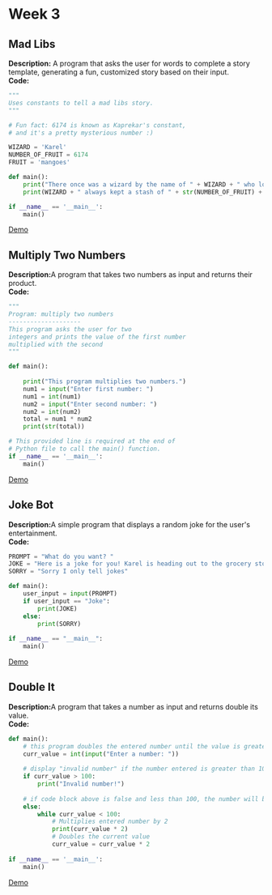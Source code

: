 <h1>Week 3</h1>

<h2>Mad Libs</h2>

<b>Description:</b> A program that asks the user for words to complete a story template, generating a fun, customized story based on their input.</b>
<br/><b>Code:</b>

```python
"""
Uses constants to tell a mad libs story.
"""

# Fun fact: 6174 is known as Kaprekar's constant,
# and it's a pretty mysterious number :)

WIZARD = 'Karel'
NUMBER_OF_FRUIT = 6174
FRUIT = 'mangoes'

def main():
    print("There once was a wizard by the name of " + WIZARD + " who loved to eat " + FRUIT + ".")
    print(WIZARD + " always kept a stash of " + str(NUMBER_OF_FRUIT) + " " + FRUIT + " in their house...")

if __name__ == '__main__':
    main()
```
 [Demo](https://www.youtube.com)
 
<h2>Multiply Two Numbers</h2>

<b>Description:</b>A program that takes two numbers as input and returns their product.
<br/><b>Code:</b>

```python
"""
Program: multiply two numbers
--------------------
This program asks the user for two
integers and prints the value of the first number
multiplied with the second
"""

def main():
    
    print("This program multiplies two numbers.")
    num1 = input("Enter first number: ")
    num1 = int(num1)
    num2 = input("Enter second number: ")
    num2 = int(num2)
    total = num1 * num2
    print(str(total))

# This provided line is required at the end of
# Python file to call the main() function.
if __name__ == '__main__':
    main()
```
 [Demo](https://www.youtube.com)

<h2>Joke Bot</h2>

<b>Description:</b>A simple program that displays a random joke for the user's entertainment.
<br/><b>Code:</b>

```python
PROMPT = "What do you want? "
JOKE = "Here is a joke for you! Karel is heading out to the grocery store. A programmer tells her: get a liter of milk, and if they have eggs, get 12. Karel returns with 13 liters of milk. The programmer asks why and Karel replies: 'because they had eggs'"
SORRY = "Sorry I only tell jokes"

def main():
    user_input = input(PROMPT)
    if user_input == "Joke":
        print(JOKE)
    else: 
        print(SORRY)
 
if __name__ == "__main__":
    main()
```
 [Demo](https://www.youtube.com)


 <h2>Double It</h2>

<b>Description:</b>A program that takes a number as input and returns double its value.
<br/><b>Code:</b>

```python
def main():
    # this program doubles the entered number until the value is greater than 100 
    curr_value = int(input("Enter a number: "))
    
    # display "invalid number" if the number entered is greater than 100 
    if curr_value > 100:
        print("Invalid number!")
        
    # if code block above is false and less than 100, the number will be doubled until the value is greater than 100
    else:
        while curr_value < 100:
            # Multiplies entered number by 2 
            print(curr_value * 2)
            # Doubles the current value 
            curr_value = curr_value * 2
    
if __name__ == '__main__':
    main()
```
 [Demo](https://www.youtube.com)
 
